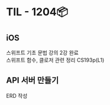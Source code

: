 # TIL - 1204📦

## iOS
스위프트 기초 문법 강의 2강 완료  
스위프트 함수, 클로저 관련 정리 CS193p(L1)  
  
## API 서버 만들기  
ERD 작성

